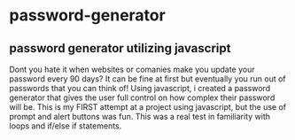 # password-generator

## password generator utilizing javascript


Dont you hate it when websites or comanies make you update your password every 90 days? It can be fine at first but eventually you run out of passwords that you can think of! Using javascript, i created a password generator that gives the user full control on how complex their password will be. This is my FIRST attempt at a project using javascript, but the use of prompt and alert buttons was fun. This was a real test in familiarity with loops and if/else if statements.